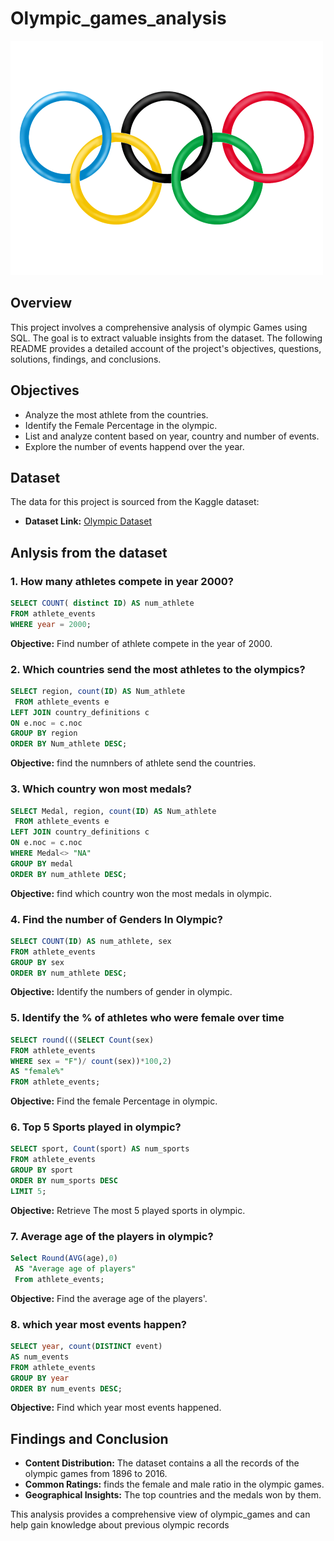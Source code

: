 # Olympic_games_analysis

![](https://github.com/Aniltamang07/Olympic_games_anlysis/blob/main/pngwing.com%20(4).png)

## Overview
This project involves a comprehensive analysis of olympic Games using SQL. The goal is to extract valuable insights from the dataset. The following README provides a detailed account of the project's objectives, questions, solutions, findings, and conclusions.

## Objectives

- Analyze the most athlete from the countries.
- Identify the Female Percentage in the olympic.
- List and analyze content based on year, country and number of events.
- Explore the number of events happend over the year.

## Dataset

The data for this project is sourced from the Kaggle dataset:

- **Dataset Link:** [Olympic Dataset](https://app.mavenanalytics.io/datasets?search=olym)


##  Anlysis from the dataset

### 1. How many athletes compete in year 2000?

```sql
SELECT COUNT( distinct ID) AS num_athlete
FROM athlete_events
WHERE year = 2000;
```

**Objective:** Find number of athlete compete in the year of 2000.

### 2. Which countries send the most athletes to the olympics?

```sql
SELECT region, count(ID) AS Num_athlete
 FROM athlete_events e
LEFT JOIN country_definitions c
ON e.noc = c.noc
GROUP BY region
ORDER BY Num_athlete DESC;
```

**Objective:** find the numnbers of athlete send the countries.

### 3.  Which country won most medals?

```sql
SELECT Medal, region, count(ID) AS Num_athlete
 FROM athlete_events e
LEFT JOIN country_definitions c
ON e.noc = c.noc
WHERE Medal<> "NA"
GROUP BY medal
ORDER BY num_athlete DESC;
```

**Objective:** find which country won the most medals in olympic.

### 4. Find the number of Genders In Olympic?

```sql
SELECT COUNT(ID) AS num_athlete, sex
FROM athlete_events
GROUP BY sex
ORDER BY num_athlete DESC;

```

**Objective:** Identify the numbers of gender in olympic.

### 5. Identify the % of athletes who were female over time

```sql
SELECT round(((SELECT Count(sex)
FROM athlete_events 
WHERE sex = "F")/ count(sex))*100,2)
AS "female%" 
FROM athlete_events;
```

**Objective:** Find the female Percentage in olympic.

### 6. Top 5 Sports played in olympic?

```sql
SELECT sport, Count(sport) AS num_sports
FROM athlete_events
GROUP BY sport
ORDER BY num_sports DESC
LIMIT 5;
```

**Objective:** Retrieve The most 5 played sports in olympic.

### 7. Average age of the players in olympic?

```sql
Select Round(AVG(age),0)
 AS "Average age of players"
 From athlete_events;
```

**Objective:** Find the average age of the players'.

### 8. which year most events happen?

```sql
SELECT year, count(DISTINCT event)
AS num_events
FROM athlete_events
GROUP BY year
ORDER BY num_events DESC;
```

**Objective:** Find which year most events happened.



## Findings and Conclusion

- **Content Distribution:** The dataset contains a all the records of the olympic games from 1896 to 2016.
- **Common Ratings:** finds the female and male ratio in the olympic games.
- **Geographical Insights:** The top countries and the medals won by them.

This analysis provides a comprehensive view of olympic_games and can help gain knowledge about previous olympic records


